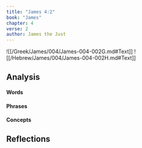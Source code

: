 ```yaml
---
title: "James 4:2"
book: "James"
chapter: 4
verse: 2
author: James the Just
---
```

![[/Greek/James/004/James-004-002G.md#Text]]
![[/Hebrew/James/004/James-004-002H.md#Text]]

## Analysis

#### Words

#### Phrases

#### Concepts

## Reflections
